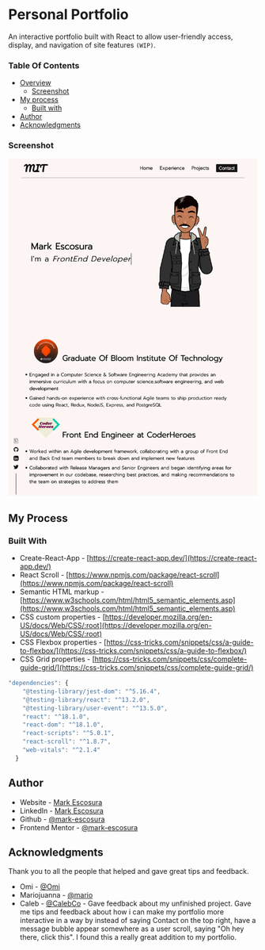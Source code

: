 # Personal Portfolio

An interactive portfolio built with React to allow user-friendly access, display, and navigation of site features `(WIP)`.

### Table Of Contents

- [Overview](#overview)
  - [Screenshot](#screenshot)
- [My process](#my-process)
  - [Built with](#built-with)
- [Author](#author)
- [Acknowledgments](#acknowledgments)

### Screenshot

![Desktop View](/src/designs/desktop-view.png)

## My Process

### Built With

- Create-React-App - [https://create-react-app.dev/](https://create-react-app.dev/)
- React Scroll - [https://www.npmjs.com/package/react-scroll](https://www.npmjs.com/package/react-scroll)
- Semantic HTML markup - [https://www.w3schools.com/html/html5_semantic_elements.asp](https://www.w3schools.com/html/html5_semantic_elements.asp)
- CSS custom properties - [https://developer.mozilla.org/en-US/docs/Web/CSS/:root](https://developer.mozilla.org/en-US/docs/Web/CSS/:root)
- CSS Flexbox properties - [https://css-tricks.com/snippets/css/a-guide-to-flexbox/](https://css-tricks.com/snippets/css/a-guide-to-flexbox/)
- CSS Grid properties - [https://css-tricks.com/snippets/css/complete-guide-grid/](https://css-tricks.com/snippets/css/complete-guide-grid/)

```js
"dependencies": {
    "@testing-library/jest-dom": "^5.16.4",
    "@testing-library/react": "^13.2.0",
    "@testing-library/user-event": "^13.5.0",
    "react": "^18.1.0",
    "react-dom": "^18.1.0",
    "react-scripts": "^5.0.1",
    "react-scroll": "^1.8.7",
    "web-vitals": "^2.1.4"
  }
```

## Author

- Website - [Mark Escosura](https://mark-escosura-portfolio.vercel.app/)
- LinkedIn - [Mark Escosura](https://www.linkedin.com/in/markintech)
- Github - [@mark-escosura](https://www.github.com/mark-escosura)
- Frontend Mentor - [@mark-escosura](https://www.frontendmentor.io/profile/mark-escosura)

## Acknowledgments

Thank you to all the people that helped and gave great tips and feedback.

- Omi - [@Omi](/)
- Mariojuanna - [@mario](/)
- Caleb - [@CalebCo](https://github.com/CalebCo) - Gave feedback about my unfinished project. Gave me tips and feedback about how i can make my portfolio more interactive in a way by instead of saying Contact on the top right, have a message bubble appear somewhere as a user scroll, saying "Oh hey there, click this". I found this a really great addition to my portfolio.

